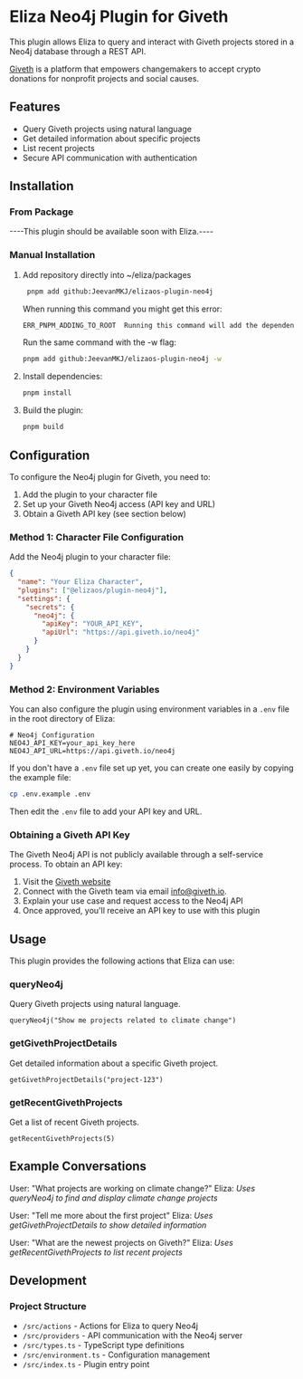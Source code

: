 # Eliza Neo4j Plugin for Giveth

This plugin allows Eliza to query and interact with Giveth projects stored in a Neo4j database through a REST API.

[Giveth](https://giveth.io/) is a platform that empowers changemakers to accept crypto donations for nonprofit projects and social causes.

## Features

- Query Giveth projects using natural language
- Get detailed information about specific projects
- List recent projects
- Secure API communication with authentication

## Installation

### From Package

----This plugin should be available soon with Eliza.----

### Manual Installation

1. Add repository directly into ~/eliza/packages

   ```bash
    pnpm add github:JeevanMKJ/elizaos-plugin-neo4j
   ```

   When running this command you might get this error:

   ```bash
   ERR_PNPM_ADDING_TO_ROOT  Running this command will add the dependency to the workspace root, which might not be what you want - if you really meant it, make it explicit by running this command again with the -w flag (or --workspace-root). If you don't want to see this warning anymore, you may set the ignore-workspace-root-check setting to true.
   ```

   Run the same command with the -w flag:

   ```bash
   pnpm add github:JeevanMKJ/elizaos-plugin-neo4j -w
   ```

2. Install dependencies:
   ```bash
   pnpm install
   ```
3. Build the plugin:
   ```bash
   pnpm build
   ```

## Configuration

To configure the Neo4j plugin for Giveth, you need to:

1. Add the plugin to your character file
2. Set up your Giveth Neo4j access (API key and URL)
3. Obtain a Giveth API key (see section below)

### Method 1: Character File Configuration

Add the Neo4j plugin to your character file:

```json
{
  "name": "Your Eliza Character",
  "plugins": ["@elizaos/plugin-neo4j"],
  "settings": {
    "secrets": {
      "neo4j": {
        "apiKey": "YOUR_API_KEY",
        "apiUrl": "https://api.giveth.io/neo4j"
      }
    }
  }
}
```

### Method 2: Environment Variables

You can also configure the plugin using environment variables in a `.env` file in the root directory of Eliza:

```
# Neo4j Configuration
NEO4J_API_KEY=your_api_key_here
NEO4J_API_URL=https://api.giveth.io/neo4j
```

If you don't have a `.env` file set up yet, you can create one easily by copying the example file:

```bash
cp .env.example .env
```

Then edit the `.env` file to add your API key and URL.

### Obtaining a Giveth API Key

The Giveth Neo4j API is not publicly available through a self-service process. To obtain an API key:

1. Visit the [Giveth website](https://giveth.io/)
2. Connect with the Giveth team via email info@giveth.io.
3. Explain your use case and request access to the Neo4j API
4. Once approved, you'll receive an API key to use with this plugin

## Usage

This plugin provides the following actions that Eliza can use:

### queryNeo4j

Query Giveth projects using natural language.

```
queryNeo4j("Show me projects related to climate change")
```

### getGivethProjectDetails

Get detailed information about a specific Giveth project.

```
getGivethProjectDetails("project-123")
```

### getRecentGivethProjects

Get a list of recent Giveth projects.

```
getRecentGivethProjects(5)
```

## Example Conversations

User: "What projects are working on climate change?"
Eliza: _Uses queryNeo4j to find and display climate change projects_

User: "Tell me more about the first project"
Eliza: _Uses getGivethProjectDetails to show detailed information_

User: "What are the newest projects on Giveth?"
Eliza: _Uses getRecentGivethProjects to list recent projects_

## Development

### Project Structure

- `/src/actions` - Actions for Eliza to query Neo4j
- `/src/providers` - API communication with the Neo4j server
- `/src/types.ts` - TypeScript type definitions
- `/src/environment.ts` - Configuration management
- `/src/index.ts` - Plugin entry point
